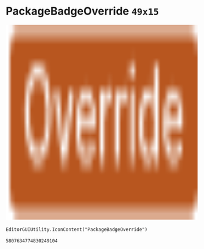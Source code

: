 # PackageBadgeOverride `49x15`
<img src="/img/PackageBadgeOverride.png" width=512 height=512>

``` CSharp
EditorGUIUtility.IconContent("PackageBadgeOverride")
```
```
5807634774830249104
```
